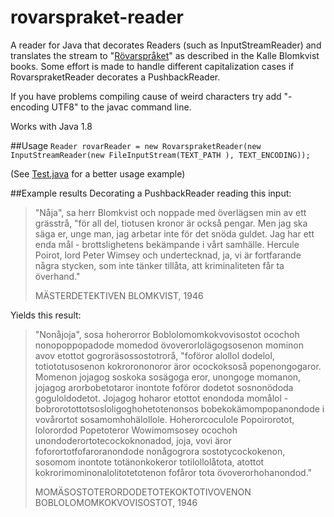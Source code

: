 # rovarspraket-reader
A reader for Java that decorates Readers (such as InputStreamReader) and translates the stream to "[Rövarspråket](https://en.wikipedia.org/wiki/R%C3%B6varspr%C3%A5ket)" as described in the Kalle Blomkvist books. Some effort is made to handle different capitalization cases if RovarspraketReader decorates a PushbackReader.

If you have problems compiling cause of weird characters try add "-encoding UTF8" to the javac command line.

Works with Java 1.8

##Usage
`Reader rovarReader = new RovarspraketReader(new InputStreamReader(new FileInputStream(TEXT_PATH ), TEXT_ENCODING));`

(See [Test.java](./src/Test.java) for a better usage example)

##Example results
Decorating a PushbackReader reading this input:
> "Nåja", sa herr Blomkvist och noppade med överlägsen min av ett grässtrå,
> "för all del, tiotusen kronor är också pengar. Men jag ska säga er, unge man, jag arbetar inte för det snöda guldet.
> Jag har ett enda mål - brottslighetens bekämpande i vårt samhälle. Hercule Poirot, lord Peter Wimsey och undertecknad,
> ja, vi är fortfarande några stycken, som inte tänker tillåta, att kriminaliteten får ta överhand."
>
> MÄSTERDETEKTIVEN BLOMKVIST, 1946

Yields this result:
> "Nonåjoja", sosa hoherorror Boblolomomkokvovisostot ocochoh nonopoppopadode momedod övoverorlolägogsosenon mominon avov etottot  gogroräsossostotrorå,
> "foföror alollol dodelol, totiototusosenon kokrorononoror äror ocockoksoså popenongogaror. Momenon jojagog soskoka sosägoga eror, unongoge momanon, jojagog arorbobetotaror inontote foföror dodetot sosnonödoda goguloldodetot.
> Jojagog hoharor etottot enondoda momålol - bobrorotottotsosloligoghohetotenonsos bobekokämompopanondode i vovårortot sosamomhohälollole. Hoherorcoculole Popoirorotot, lolorordod Popetoteror Wowimomsosey ocochoh unondoderortotecockoknonadod,
> joja, vovi äror foforortotfofaroranondode nonågogrora sostotycockokenon, sosomom inontote totänonkokeror totilollolåtota, atottot kokrorimominonalolitotetotenon fofåror tota övoverorhohanondod."
>
> MOMÄSOSTOTERORDODETOTEKOKTOTIVOVENON BOBLOLOMOMKOKVOVISOSTOT, 1946



